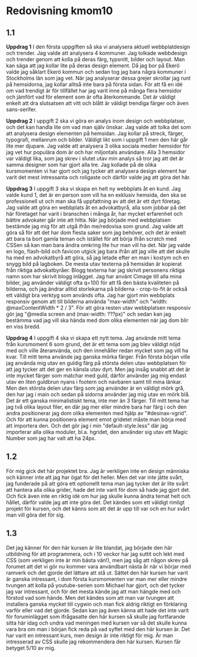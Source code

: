 ---
---
Redovisning kmom10
=========================
1.1
--------------
<b><p>Uppdrag 1</b>
I den första uppgiften så ska vi analysera aktuell webbplatdesign och trender. Jag valde att analysera 4 kommuner. Jag tolkade webbdesign och trender genom att kolla på deras färg, typsnitt, bilder och layout. Man kan säga att jag kollar lite på deras design element. Då jag bor på Ekerö valde jag såklart Ekerö kommun och sedan tog jag bara några kommuner i Stockholms län som jag vet. När jag analyserar dessa grejer skrollar jag runt på hemsidorna, jag kollar alltså inte bara på första sidan. För att få en idé om vad trendigt är för tillfället har jag varit inne på många flera hemsidor och jämfört vad för element som är ofta återkommande. Det är väldigt enkelt att dra slutsatsen att vitt och blått är väldigt trendiga färger och även sans-serifer.
</p>
<b><p>Uppdrag 2</b>
I uppgift 2 ska vi göra en analys inom design och webbplatser, och det kan handla lite om vad man själv önskar. Jag valde att tolka det som att analysera design elementen på hemsidan. Jag kollar på streck, färger, typografi, mellanrum och bilder. Väldigt likt som i uppgift 1 men den här går lite mer djupare. Jag valde att analysera 3 olika sociala medier hemsidor för jag vet hur populära dom är och har miljontals användare. Alla 3 hemsidor var väldigt lika, som jag skrev i slutet utav min analys så tror jag att det är samma designer som har gjort alla tre. Jag kollade på de olika kursmomenten vi har gjort och jag tycker att analysera design element har varit det mest intressanta och roligaste och därför valde jag att göra det här.
</p>

<b><p>Uppdrag 3</b>
I uppgift 3 ska vi skapa en helt ny webbplats åt en kund. Jag valde kund 1, det är en person som vill ha en exklusiv hemsida, den ska se professionell ut och man ska få uppfattning av att det är ett dyrt företag. Jag valde att göra en webbplats åt en advokatbyrå, alla som jobbar på det här företaget har varit i branschen i många år, har mycket erfarenhet och bättre advokater går inte att hitta. När jag började med webbplatsen bestämde jag mig för att utgå ifrån me/redovisa som grund. Jag valde att göra så för att det har dom flesta saker som jag behöver, och det är enkelt att bara ta bort gamla teman och istället för att börja ifrån scratch med CSSen så kan man bara ändra omkring lite hur man vill ha det. När jag valde en logo, flash-bild och favicon utgick jag bara ifrån att jag ville att det skulle ha med en advokatbyrå att göra, så jag letade efter en man i kostym och en snygg bild på lagboken. De mesta utav texterna på hemsidan är kopierat från riktiga advokatbyråer. Blogg texterna har jag skrivit personens riktiga namn som har skrivit blogg inlägget. Jag har använt Cimage till alla mina bilder, jag använder väldigt ofta q=100 för att få den bästa kvaliteten på bilderna, och jag ändrar alltid storlekarna på bilderna - crop-to-fit är också ett väldigt bra verktyg som används ofta. Jag har gjort min webbplats responsiv genom att till bilderna använda "max-width" och "width: @maxContentWidth * 2 / 3". För att göra resten utav webbplatsen responsiv gör jag "@media screen and (max-width: ???px)" och sedan kan jag bestämma vad jag vill ska hända med dom olika elementen när jag dom blir en viss bredd.
</p>

<b><p>Uppdrag 4</b>
I uppgift 4 ska vi skapa ett nytt tema. Jag använde mitt tema från kursmoment 6 som grund, det är ett tema som jag blev väldigt nöjd med och ville återanvända, och den innehåller redan mycket som jag vill ha kvar. Till mitt tema använde jag ganska mörka färger. Från första början ville jag använda mig utav en guldig färg på största delen utav webbplatsen för att jag tycker att det ger en känsla utav dyrt. Men jag insåg snabbt att det är inte mycket färger som matchar med guld, därför använder jag mig endast utav en liten guldbrun nyans i footern och navbaren samt till mina länkar. Men den största delen utav färg som jag använder är en väldigt mörk grå, den har jag i main och sedan på sidorna använder jag mig utav en mörk blå. Det är ett ganska minimalistiskt tema, inte mer än 3 färger. Till mitt tema har jag två olika layout filer, en där jag mer eller mindre bara har färg i och den andra positionerar jag dom olika elementen med hjälp av "#desinax-vgrid". Och för att kunna positionera element emot gridetet måste man börja med att importera den. Och det gör jag i min "default-style.less" där jag importerar alla olika moduler, bl.a. hgridet, den använder sig utav ett Magic Number som jag har valt att ha 24px.
</p>

1.2
---------
För mig gick det här projektet bra. Jag är verkligen inte en design människa och känner inte att jag har ögat för det heller. Men det var inte jätte svårt, jag funderade på att göra ett optionellt tema man jag tycker det är lite svårt att hantera alla olika grider, hade det inte varit för dom så hade jag gjort det. Och fick även inte en riktig idé om hur jag skulle kunna ändra temat helt och hållet, därför valde jag att inte göra det. Det kändes som ett väldigt rimligt projekt för kursen, och det känns som att det är upp till var och en hur svårt man vill göra det för sig.

1.3
---------
Det jag känner för den här kursen är lite blandat, jag började den här utbildning för att programmera, och i 10 veckor har jag suttit och lekt med CSS (som verkligen inte är min bästa vän!), men jag såg att någon skrev på forumet att det vi gör nu kommer vara användbart nästa år när vi börjar med ramverk och det gjorde det lättare att stå ut. Sättet den här kursen har varit är ganska intressant, i dom första kursmomenten var man mer eller mindre tvungen att kolla på youtube-serien som Michael har gjort, och det tycker jag var intressant, och för det mesta kände jag att man hängde med och förstod vad som hände. Men det kändes som att man var tvungen att installera ganska mycket till cygwin och man fick aldrig riktigt en förklaring varför eller vad det gjorde. Sedan kan jag även känna att hade det inte varit för foruminlägget som ifrågasatte den här kursen så skulle jag fortfarande sitta här idag och undra vad meningen med kursen var så det skulle kunna vara bra om man i början fick reda på vad syftet med den här kursen är. Det har varit en intressant kurs, men design är inte riktigt för mig. Är man intresserad av CSS skulle jag rekommendera den här kursen. Kursen får betyget 5/10 av mig.
